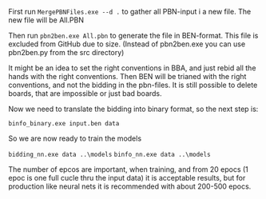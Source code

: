 First run
```MergePBNFiles.exe --d .```
to gather all PBN-input i a new file. The new file will be All.PBN

Then run 
```pbn2ben.exe All.pbn```
to generate the file in BEN-format. This file is excluded from GitHub due to size. (Instead of pbn2ben.exe you can use pbn2ben.py from the src directory)

It might be an idea to set the right conventions in BBA, and just rebid all the hands with the right conventions.
Then BEN will be trianed with the right conventions, and not the bidding in the pbn-files. It is still possible to delete boards, that are impossible or just bad boards.

Now we need to translate the bidding into binary format, so the next step is:

```binfo_binary.exe input.ben data```

So we are now ready to train the models

```bidding_nn.exe data ..\models```
```binfo_nn.exe data ..\models```

The number of epcos are important, when training, and from 20 epocs (1 epoc is one full cucle thru the input data) it is acceptable results, but for production like neural nets it is recommended with about 200-500 epocs.
